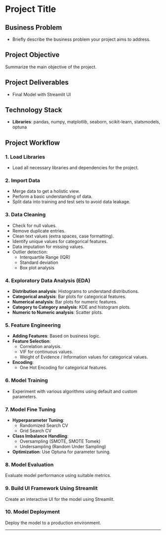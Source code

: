 # Project Title

## Business Problem
- Briefly describe the business problem your project aims to address.

## Project Objective
Summarize the main objective of the project.

## Project Deliverables
- Final Model with Streamlit UI

## Technology Stack
- **Libraries**: pandas, numpy, matplotlib, seaborn, scikit-learn, statsmodels, optuna

## Project Workflow

### 1. Load Libraries
- Load all necessary libraries and dependencies for the project.

### 2. Import Data
- Merge data to get a holistic view.
- Perform a basic understanding of data.
- Split data into training and test sets to avoid data leakage.

### 3. Data Cleaning
- Check for null values.
- Remove duplicate entries.
- Clean text values (extra spaces, case formatting).
- Identify unique values for categorical features.
- Data imputation for missing values.
- Outlier detection:
  - Interquartile Range (IQR)
  - Standard deviation
  - Box plot analysis

### 4. Exploratory Data Analysis (EDA)
- **Distribution analysis**: Histograms to understand distributions.
- **Categorical analysis**: Bar plots for categorical features.
- **Numerical analysis**: Bar plots for numeric features.
- **Category to Category analysis**: KDE and histogram plots.
- **Numeric to Numeric analysis**: Scatter plots.

### 5. Feature Engineering
- **Adding Features**: Based on business logic.
- **Feature Selection**:
  - Correlation analysis.
  - VIF for continuous values.
  - Weight of Evidence / Information values for categorical values.
- **Encoding**:
  - One Hot Encoding for categorical features.

### 6. Model Training
- Experiment with various algorithms using default and custom parameters.

### 7. Model Fine Tuning
- **Hyperparameter Tuning**:
  - Randomized Search CV
  - Grid Search CV
- **Class Imbalance Handling**:
  - Oversampling (SMOTE, SMOTE Tomek)
  - Undersampling (Random Under Sampling)
- **Optimization**: Use Optuna for parameter tuning.

### 8. Model Evaluation
Evaluate model performance using suitable metrics.

### 9. Build UI Framework Using Streamlit
Create an interactive UI for the model using Streamlit.

### 10. Model Deployment
Deploy the model to a production environment.

---

